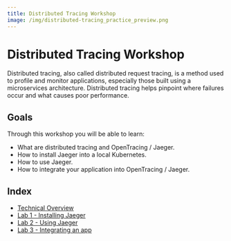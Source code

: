 ```yaml
---
title: Distributed Tracing Workshop
image: /img/distributed-tracing_practice_preview.png
---
```


# Distributed Tracing Workshop

Distributed tracing, also called distributed request tracing, is a method used to profile and monitor applications, especially those built using a microservices architecture. Distributed tracing helps pinpoint where failures occur and what causes poor performance.

## Goals

Through this workshop you will be able to learn:

- What are distributed tracing and OpenTracing / Jaeger.
- How to install Jaeger into a local Kubernetes.
- How to use Jaeger.
- How to integrate your application into OpenTracing / Jaeger.

## Index

- [Technical Overview](/technical_overview/)
- [Lab 1 - Installing Jaeger](/laboratory-01/)
- [Lab 2 - Using Jaeger](/laboratory-02/)
- [Lab 3 - Integrating an app](/laboratory-03/)
